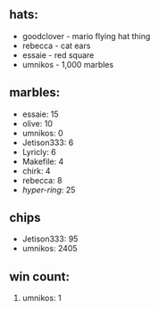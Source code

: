 ## hats:
- goodclover - mario flying hat thing
- rebecca - cat ears
- essaie - red square
- umnikos - 1,000 marbles

## marbles:
- essaie: 15
- olive: 10
- umnikos: 0
- Jetison333: 6
- Lyricly: 6
- Makefile: 4
- chirk: 4
- rebecca: 8
- *hyper-ring*: 25

## chips
- Jetison333: 95
- umnikos: 2405

## win count:
1. umnikos: 1
